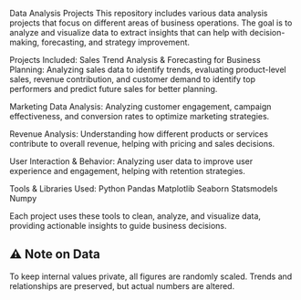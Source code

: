 Data Analysis Projects
This repository includes various data analysis projects that focus on different areas of business operations. The goal is to analyze and visualize data to extract insights that can help with decision-making, forecasting, and strategy improvement.

Projects Included:
Sales Trend Analysis & Forecasting for Business Planning: Analyzing sales data to identify trends, evaluating product-level sales, revenue contribution, and customer demand to identify top performers and predict future sales for better planning.

Marketing Data Analysis: Analyzing customer engagement, campaign effectiveness, and conversion rates to optimize marketing strategies.

Revenue Analysis: Understanding how different products or services contribute to overall revenue, helping with pricing and sales decisions.

User Interaction & Behavior: Analyzing user data to improve user experience and engagement, helping with retention strategies.

Tools & Libraries Used:
Python
Pandas
Matplotlib
Seaborn
Statsmodels
Numpy

Each project uses these tools to clean, analyze, and visualize data, providing actionable insights to guide business decisions.

## ⚠️ Note on Data
To keep internal values private, all figures are randomly scaled. Trends and relationships are preserved, but actual numbers are altered.

